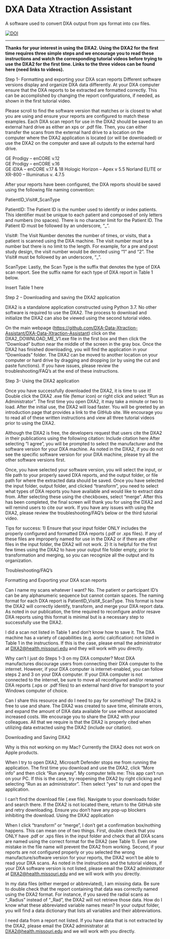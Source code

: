 # DXA Data Xtraction Assistant 
A software used to convert DXA output from xps format into csv files.

[![DOI](https://zenodo.org/badge/292389811.svg)](https://zenodo.org/badge/latestdoi/292389811)

***

**Thanks for your interest in using the DXA2. Using the DXA2 for the first time requires three simple steps and we encourage you to read these instructions and watch the corresponding tutorial videos before trying to use the DXA2 for the first time. Links to the three videos can be found here (need links to videos).**


Step 1- Formatting and exporting your DXA scan reports
Different software versions display and organize DXA data differently. At your DXA computer ensure that the DXA reports to be extracted are formatted correctly. This can be accomplished by changing the report configurations, if needed, as shown in the first tutorial video.

Please scroll to find the software version that matches or is closest to what you are using and ensure your reports are configured to match these examples. Each DXA scan report for use in the DXA2 should be saved to an external hard drive as either an xps or .pdf file. Then, you can either transfer the scans from the external hard drive to a location on the computer where the DXA2 application is located (or will be downloaded) or use the DXA2 on the computer and save all outputs to the external hard drive.

GE Prodigy – enCORE v.12     
GE Prodigy – enCORE v.16      
GE iDXA – enCORE v.17 & 18
Hologic Horizon – Apex v 5.5
Norland ELITE or XR-800 – Illuminatus v. 4.7.5

After your reports have been configured, the DXA reports should be saved using the following file naming convention: 

PatientID_Visit#_ScanType

PatientID: The Patient ID is the number used to identify or index patients. This identifier must be unique to each patient and composed of only letters and numbers (no spaces). There is no character limit for the Patient ID. The Patient ID must be followed by an underscore, “_”.

Visit#: The Visit Number denotes the number of times, or visits, that a patient is scanned using the DXA machine. 
The visit number must be a number but there is no limit to the length. For example, for a pre and post study design, the visit number would be denoted using “1” and “2”. The Visit# must be followed by an underscore, “_”. 

ScanType: Lastly, the Scan Type is the suffix that denotes the type of DXA scan report. See the suffix name for each type of DXA report in Table 1 below. 

Insert Table 1 here


Step 2 – Downloading and saving the DXA2 application

DXA2 is a standalone application constructed using Python 3.7.  No other software is required to use the DXA2.  The process to download and initialize the DXA2 can also be viewed using the second tutorial video.

On the main webpage (https://github.com/DXA-Data-Xtraction-Assistant/DXA-Data-Xtraction-Assistant) click on the DXA2_DOWNLOAD_ME_V1.exe file in the first box and then click the “Download” button near the middle of the screen in the gray box. Once the DXA2 has finished downloading, you will find the application in your “Downloads” folder. The DXA2 can be moved to another location on your computer or hard drive by dragging and dropping (or by using the cut and paste functions). If you have issues, please review the troubleshooting/FAQ’s at the end of these instructions.  


Step 3- Using the DXA2 application

Once you have successfully downloaded the DXA2, it is time to use it! Double click the DXA2 .exe file (femur icon) or right click and select “Run as Administrator”. The first time you open DXA2, it may take a minute or two to load. After the initial use, the DXA2 will load faster. You will be greeted by an introduction page that provides a link to the GitHub site. We encourage you to read all of these written instructions and view all three tutorial videos prior to using the DXA2. 

Although the DXA2 is free, the developers request that users cite the DXA2 in their publications using the following citation: Include citation here
After selecting “I agree”, you will be prompted to select the manufacturer and the software version for your DXA machine. As noted in the DXA2, if you do not see the specific software version for your DXA machine, please try all the other software versions first. 

Once, you have selected your software version, you will select the input, or file path to your properly saved DXA reports, and the output folder, or file path for where the extracted data should be saved. Once you have selected the input folder, output folder, and clicked “transform”, you need to select what types of DXA reports you have available and would like to extract data from. After selecting these using the checkboxes, select “merge”. After this has been completed, the final screen will thank you for using the DXA2 and will remind users to cite our work. If you have any issues with using the DXA2, please review the troubleshooting/FAQ’s below or the third tutorial video.

Tips for success: 1) Ensure that your input folder ONLY includes the properly configured and formatted DXA reports (.pdf or .xps files). If any of these files are improperly named for use in the DXA2 or if there are other files in the input folder, the DXA2 will not work. 2) It is helpful for the first few times using the DXA2 to have your output file folder empty, prior to transformation and merging, so you can recognize all the output and its organization. 


Troubleshooting/FAQ’s

Formatting and Exporting your DXA scan reports

Can I name my scans whatever I want? No. The patient or participant ID’s can be any alphanumeric sequence but cannot contain spaces. The naming format for each DXA report is PatientID_Visit#_ScanType. This format is how the DXA2 will correctly identify, transform, and merge your DXA report data. As noted in our publication, the time required to reconfigure and/or resave DXA reports using this format is minimal but is a necessary step to successfully use the DXA2.

I did a scan not listed in Table 1 and don’t know how to save it. The DXA machine has a variety of capabilities (e.g. aortic calcification) not listed in Table 1 in the instructions. If this is the case, please email the administrator at DXA2@health.missouri.edu and they will work with you directly. 

Why can’t I just do Steps 1-3 on my DXA computer? Most DXA manufactures discourage users from connecting their DXA computer to the internet. However, if your DXA computer is internet-enabled, you can follow steps 2 and 3 on your DXA computer. If your DXA computer is not connected to the internet, be sure to move all reconfigured and/or renamed DXA reports (.xps or .pdf files) to an external hard drive for transport to your Windows computer of choice.

Can I share this resource and do I need to pay for something? The DXA2 is free to use and share. The DXA2 was created to save time, eliminate errors, and expand the amount of DXA data available for use without associated increased costs. We encourage you to share the DXA2 with your colleagues. All that we require is that the DXA2 is properly cited when utilizing data extracted using the DXA2 (include our citation). 

Downloading and Saving DXA2

Why is this not working on my Mac? Currently the DXA2 does not work on Apple products.

When I try to open DXA2, Microsoft Defender stops me from running the application. The first time you download and use the DXA2, click “More info” and then click “Run anyway”. 
My computer tells me: This app can’t run on your PC. If this is the case, try reopening the DXA2 by right clicking and selecting “Run as an administrator”.  Then select “yes” to run and open the application.

I can’t find the download file (.exe file). Navigate to your downloads folder and search there. If the DXA2 is not located there, return to the GitHub site and retry downloading. Ensure you don’t have any pop-up blockers inhibiting the download.
Using the DXA2 application

When I click “transform” or “merge”, I don’t get a confirmation box/nothing happens. This can mean one of two things. First, double check that you ONLY have .pdf or .xps files in the input folder and check that all DXA scans are named using the correct format for the DXA2 (see Table 1). Even one mistake in the file name will prevent the DXA2 from working. Second, if your reports are not configured properly or you selected the wrong manufacture/software version for your reports, the DXA2 won’t be able to read your DXA scans. As noted in the instructions and the tutorial videos, if your DXA software version is not listed, please email the DXA2 administrator at DXA2@health.missouri.edu and we will work with you directly. 

In my data files (either merged or abbreviated), I am missing data. Be sure to double check that the report containing that data was correctly named using the DXA2 format. For instance, if you saved the radial scans as “_Radius” instead of “_Rad”, the DXA2 will not retrieve those data. 
How do I know what these abbreviated variable names mean? In your output folder, you will find a data dictionary that lists all variables and their abbreviations.

I need data from a report not listed. If you have data that is not extracted by the DXA2, please email the DXA2 administrator at DXA2@health.missouri.edu and we will work with you directly. 


